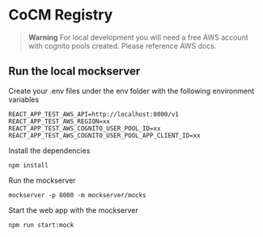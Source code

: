 # CoCM Registry


> **Warning**
For local development you will need a free AWS account with cognito pools created. Please reference AWS docs.

## Run the local mockserver

Create your .env files under the env folder with the following environment variables
```shell
REACT_APP_TEST_AWS_API=http://localhost:8000/v1
REACT_APP_TEST_AWS_REGION=xx
REACT_APP_TEST_AWS_COGNITO_USER_POOL_ID=xx
REACT_APP_TEST_AWS_COGNITO_USER_POOL_APP_CLIENT_ID=xx
```

Install the dependencies
```shell
npm install
```

Run the mockserver 
```shell
mockserver -p 8000 -m mockserver/mocks
```

Start the web app with the mockserver
```shell
npm run start:mock
```